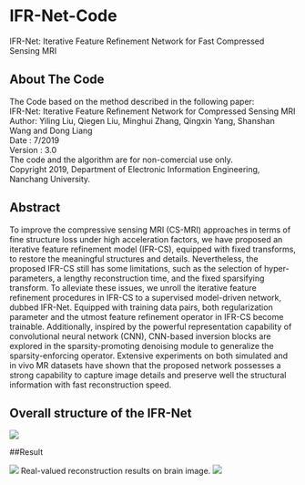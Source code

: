 # IFR-Net-Code
IFR-Net: Iterative Feature Refinement Network for Fast Compressed Sensing MRI 

## About The Code
The Code based on the method described in the following paper:   
IFR-Net: Iterative Feature Refinement Network for Compressed Sensing MRI   
Author: Yiling Liu, Qiegen Liu, Minghui Zhang, Qingxin Yang, Shanshan Wang and Dong Liang   
Date : 7/2019   
Version : 3.0   
The code and the algorithm are for non-comercial use only.   
Copyright 2019, Department of Electronic Information Engineering, Nanchang University.   

## Abstract
To improve the compressive sensing MRI (CS-MRI) approaches in terms of fine structure loss under high acceleration factors, we have proposed an iterative feature refinement model (IFR-CS), equipped with fixed transforms, to restore the meaningful structures and details. Nevertheless, the proposed IFR-CS still has some limitations, such as the selection of hyper-parameters, a lengthy reconstruction time, and the fixed sparsifying transform. To alleviate these issues, we unroll the iterative feature refinement procedures in IFR-CS to a supervised model-driven network, dubbed IFR-Net. Equipped with training data pairs, both regularization parameter and the utmost feature refinement operator in IFR-CS become trainable. Additionally, inspired by the powerful representation capability of convolutional neural network (CNN), CNN-based inversion blocks are explored in the sparsity-promoting denoising module to generalize the sparsity-enforcing operator. Extensive experiments on both simulated and in vivo MR datasets have shown that the proposed network possesses a strong capability to capture image details and preserve well the structural information with fast reconstruction speed.

## Overall structure of the IFR-Net

![](https://github.com/yqx7150/IFR-Net-Code/blob/master/Img/Structure.png)

##Result

![](https://github.com/yqx7150/IFR-Net-Code/blob/master/Img/结果图.png)
Real-valued reconstruction results on brain image. 
![](https://github.com/yqx7150/IFR-Net-Code/blob/master/Img/结果图2.png)
